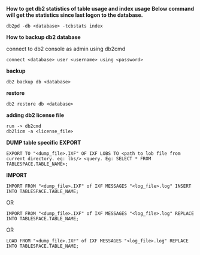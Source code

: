 **How to get db2 statistics of table usage and index usage**
**Below command will get the statistics since last logon to the database.**

    db2pd -db <database> -tcbstats index

**How to backup db2 database**

 connect to db2 console as admin using db2cmd

    connect <database> user <username> using <password>

**backup**

    db2 backup db <database>

**restore**

    db2 restore db <database>

**adding db2 license file**

    run -> db2cmd
    db2licm -a <license_file>

**DUMP table specific**
**EXPORT**

    EXPORT TO "<dump_file>.IXF" OF IXF LOBS TO <path to lob file from current directory. eg: lbs/> <query. Eg: SELECT * FROM TABLESPACE.TABLE_NAME>;

**IMPORT**

    IMPORT FROM "<dump_file>.IXF" of IXF MESSAGES "<log_file>.log" INSERT INTO TABLESPACE.TABLE_NAME;

OR

    IMPORT FROM "<dump_file>.IXF" of IXF MESSAGES "<log_file>.log" REPLACE INTO TABLESPACE.TABLE_NAME;

OR

    LOAD FROM "<dump_file>.IXF" of IXF MESSAGES "<log_file>.log" REPLACE INTO TABLESPACE.TABLE_NAME;
